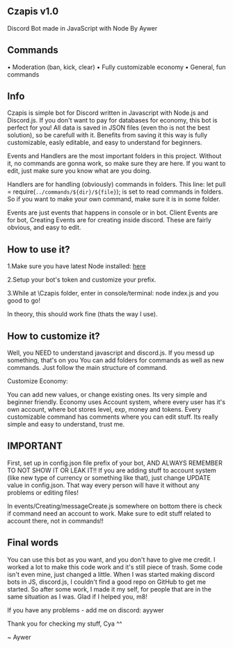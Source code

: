 ## Czapis v1.0 ##

Discord Bot made in JavaScript with Node
By Aywer 

## Commands
• Moderation (ban, kick, clear)
• Fully customizable economy
• General, fun commands

## Info

Czapis is simple bot for Discord written in Javascript with Node.js and Discord.js.
If you don't want to pay for databases for economy, this bot is perfect for you!
All data is saved in JSON files (even tho is not the best solution), so be carefull
with it. Benefits from saving it this way is fully customizable, easly editable,
and easy to understand for beginners.

Events and Handlers are the most important folders in this project. Without it, no commands
are gonna work, so make sure they are here. If you want to edit, just make sure you know 
what are you doing.

Handlers are for handling (obviously) commands in folders. 
This line: let pull = require(`../commands/${dir}/${file}`);
is set to read commands in folders. So if you want to make your own command, make sure it is in some folder. 

Events are just events that happens in console or in bot. Client Events are for bot, Creating Events are for creating inside discord.
These are fairly obvious, and easy to edit.

## How to use it?

1.Make sure you have latest Node installed: [here](https://nodejs.org/en)

2.Setup your bot's token and customize your prefix.

3.While at \Czapis folder, enter in console/terminal: node index.js and you good to go!

In theory, this should work fine (thats the way I use).  

## How to customize it?

Well, you NEED to understand javascript and discord.js. If you messd up something, that's on you
You can add folders for commands as well as new commands. Just follow the main structure of command.

Customize Economy:
  
You can add new values, or change existing ones. Its very simple and beginner friendly.
Economy uses Account system, where every user has it's own account, where bot stores level, exp, money and tokens.
Every customizable command has comments where you can edit stuff. Its really simple and easy to understand, trust me.

## IMPORTANT

First, set up in config.json file prefix of your bot, AND ALWAYS REMEMBER TO NOT SHOW IT OR LEAK IT!!
If you are adding stuff to account system (like new type of currency or something like that), just change
UPDATE value in config.json. That way every person will have it without any problems or editing files!

In events/Creating/messageCreate.js somewhere on bottom there is check if command need an account to work.
Make sure to edit stuff related to account there, not in commands!!

## Final words
You can use this bot as you want, and you don't have to give me credit. I worked a lot to make this code work
and it's still piece of trash. Some code isn't even mine, just changed a little.
When I was started making discord bots in JS, discord.js, I couldn't find a good repo on GitHub to get me started.
So after some work, I made it my self, for people that are in the same situation as I was. 
Glad if I helped you, m8!

If you have any problems - add me on discord: ayywer

Thank you for checking my stuff, Cya ^^

~ Aywer

